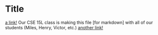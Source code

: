 # Title

[a link!](https://something.com)
Our CSE 15L class is making this file [for markdown] with all of our students (Miles, Henry, Victor, etc.)
[another link!](some-page.html)